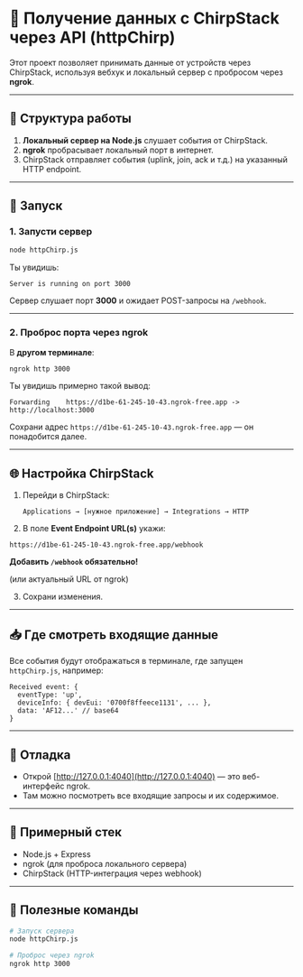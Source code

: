 # 📡 Получение данных с ChirpStack через API (httpChirp)

Этот проект позволяет принимать данные от устройств через ChirpStack, используя вебхук и локальный сервер с пробросом через **ngrok**.

---

## 🔧 Структура работы

1. **Локальный сервер на Node.js** слушает события от ChirpStack.
2. **ngrok** пробрасывает локальный порт в интернет.
3. ChirpStack отправляет события (uplink, join, ack и т.д.) на указанный HTTP endpoint.

---

## 🚀 Запуск

### 1. Запусти сервер

```bash
node httpChirp.js
```

Ты увидишь:

```
Server is running on port 3000
```

Сервер слушает порт **3000** и ожидает POST-запросы на `/webhook`.

---

### 2. Проброс порта через ngrok

В **другом терминале**:

```bash
ngrok http 3000
```

Ты увидишь примерно такой вывод:

```
Forwarding    https://d1be-61-245-10-43.ngrok-free.app -> http://localhost:3000
```

Сохрани адрес `https://d1be-61-245-10-43.ngrok-free.app` — он понадобится далее.

---

## 🌐 Настройка ChirpStack

1. Перейди в ChirpStack:
   ```
   Applications → [нужное приложение] → Integrations → HTTP
   ```

2. В поле **Event Endpoint URL(s)** укажи:

```
https://d1be-61-245-10-43.ngrok-free.app/webhook
```
**Добавить ```/webhook``` обязательно!** 

(или актуальный URL от ngrok)

3. Сохрани изменения.

---

## 📥 Где смотреть входящие данные

Все события будут отображаться в терминале, где запущен `httpChirp.js`, например:

```
Received event: {
  eventType: 'up',
  deviceInfo: { devEui: '0700f8ffeece1131', ... },
  data: 'AF12...' // base64
}
```

---

## 🧪 Отладка

- Открой [http://127.0.0.1:4040](http://127.0.0.1:4040) — это веб-интерфейс ngrok.
- Там можно посмотреть все входящие запросы и их содержимое.

---

## 🧼 Примерный стек

- Node.js + Express
- ngrok (для проброса локального сервера)
- ChirpStack (HTTP-интеграция через webhook)

---

## 📎 Полезные команды

```bash
# Запуск сервера
node httpChirp.js

# Проброс через ngrok
ngrok http 3000
```


